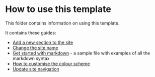 # How to use this template

This folder contains information on using this template.

It contains these guides:

* [Add a new section to the site](./add-a-new-section.md)
* [Change the site name](./update-site-name.md)
* [Get started with markdown](../en/styleguide.md) - a sample file with examples of all the markdown syntax
* [How to customise the colour scheme](./customising-colours.md)
* [Update site navigation](./add-a-new-section.md#add-new-section-to-navigation)
